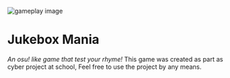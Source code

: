 ![gameplay image](https://user-images.githubusercontent.com/46165604/224511114-89ab700e-5813-4823-9c00-721a4a58019f.png)
# Jukebox Mania

*An osu! like game that test your rhyme!*
This game was created as part as cyber project at school, 
Feel free to use the project by any means.
